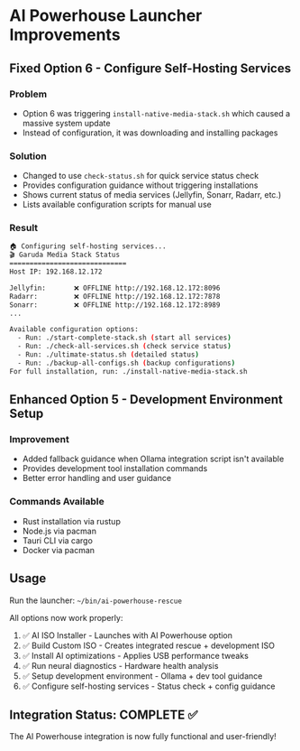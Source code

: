 # AI Powerhouse Launcher Improvements

## Fixed Option 6 - Configure Self-Hosting Services

### Problem
- Option 6 was triggering `install-native-media-stack.sh` which caused a massive system update
- Instead of configuration, it was downloading and installing packages

### Solution 
- Changed to use `check-status.sh` for quick service status check
- Provides configuration guidance without triggering installations
- Shows current status of media services (Jellyfin, Sonarr, Radarr, etc.)
- Lists available configuration scripts for manual use

### Result
```bash
🏠 Configuring self-hosting services...
🎬 Garuda Media Stack Status
=============================
Host IP: 192.168.12.172

Jellyfin:       ❌ OFFLINE http://192.168.12.172:8096
Radarr:         ❌ OFFLINE http://192.168.12.172:7878
Sonarr:         ❌ OFFLINE http://192.168.12.172:8989
...

Available configuration options:
  - Run: ./start-complete-stack.sh (start all services)
  - Run: ./check-all-services.sh (check service status)
  - Run: ./ultimate-status.sh (detailed status)
  - Run: ./backup-all-configs.sh (backup configurations)
For full installation, run: ./install-native-media-stack.sh
```

## Enhanced Option 5 - Development Environment Setup

### Improvement
- Added fallback guidance when Ollama integration script isn't available
- Provides development tool installation commands
- Better error handling and user guidance

### Commands Available
- Rust installation via rustup
- Node.js via pacman
- Tauri CLI via cargo
- Docker via pacman

## Usage

Run the launcher: `~/bin/ai-powerhouse-rescue`

All options now work properly:
1. ✅ AI ISO Installer - Launches with AI Powerhouse option
2. ✅ Build Custom ISO - Creates integrated rescue + development ISO  
3. ✅ Install AI optimizations - Applies USB performance tweaks
4. ✅ Run neural diagnostics - Hardware health analysis
5. ✅ Setup development environment - Ollama + dev tool guidance
6. ✅ Configure self-hosting services - Status check + config guidance

## Integration Status: COMPLETE ✅

The AI Powerhouse integration is now fully functional and user-friendly!